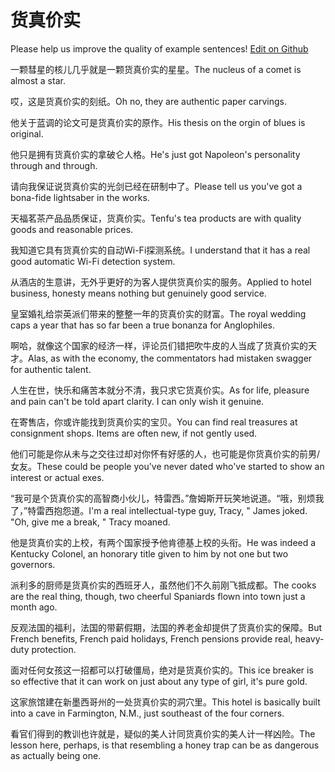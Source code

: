 # 货真价实

Please help us improve the quality of example sentences! [Edit on Github](https://github.com/jiyushe/jiyu-example-sentence-source/blob/main/chinese/huozhenjiashi.md)

<p><span class="chinese">一颗彗星的核儿几乎就是一颗货真价实的星星。</span><span class="english">The nucleus of a comet is almost a star.</span></p>

<p><span class="chinese">哎，这是货真价实的刻纸。</span><span class="english">Oh no, they are authentic paper carvings.</span></p>

<p><span class="chinese">他关于蓝调的论文可是货真价实的原作。</span><span class="english">His thesis on the orgin of blues is original.</span></p>

<p><span class="chinese">他只是拥有货真价实的拿破仑人格。</span><span class="english">He's just got Napoleon's personality through and through.</span></p>

<p><span class="chinese">请向我保证说货真价实的光剑已经在研制中了。</span><span class="english">Please tell us you've got a bona-fide lightsaber in the works.</span></p>

<p><span class="chinese">天福茗茶产品品质保证，货真价实。</span><span class="english">Tenfu's tea products are with quality goods and reasonable prices.</span></p>

<p><span class="chinese">我知道它具有货真价实的自动Wi-Fi探测系统。</span><span class="english">I understand that it has a real good automatic Wi-Fi detection system.</span></p>

<p><span class="chinese">从酒店的生意讲，无外乎更好的为客人提供货真价实的服务。</span><span class="english">Applied to hotel business, honesty means nothing but genuinely good service.</span></p>

<p><span class="chinese">皇室婚礼给崇英派们带来的整整一年的货真价实的财富。</span><span class="english">The royal wedding caps a year that has so far been a true bonanza for Anglophiles.</span></p>

<p><span class="chinese">啊哈，就像这个国家的经济一样，评论员们错把吹牛皮的人当成了货真价实的天才。</span><span class="english">Alas, as with the economy, the commentators had mistaken swagger for authentic talent.</span></p>

<p><span class="chinese">人生在世，快乐和痛苦本就分不清，我只求它货真价实。</span><span class="english">As for life, pleasure and pain can't be told apart clarity. I can only wish it genuine.</span></p>

<p><span class="chinese">在寄售店，你或许能找到货真价实的宝贝。</span><span class="english">You can find real treasures at consignment shops. Items are often new, if not gently used.</span></p>

<p><span class="chinese">他们可能是你从未与之交往过却对你怀有好感的人，也可能是你货真价实的前男/女友。</span><span class="english">These could be people you've never dated who've started to show an interest or actual exes.</span></p>

<p><span class="chinese">“我可是个货真价实的高智商小伙儿，特雷西。”詹姆斯开玩笑地说道。“哦，别烦我了，”特雷西抱怨道。</span><span class="english">I'm a real intellectual-type guy, Tracy, " James joked. "Oh, give me a break, " Tracy moaned.</span></p>

<p><span class="chinese">他是货真价实的上校，有两个国家授予他肯德基上校的头衔。</span><span class="english">He was indeed a Kentucky Colonel, an honorary title given to him by not one but two governors.</span></p>

<p><span class="chinese">派利多的厨师是货真价实的西班牙人，虽然他们不久前刚飞抵成都。</span><span class="english">The cooks are the real thing, though, two cheerful Spaniards flown into town just a month ago.</span></p>

<p><span class="chinese">反观法国的福利，法国的带薪假期，法国的养老金却提供了货真价实的保障。</span><span class="english">But French benefits, French paid holidays, French pensions provide real, heavy-duty protection.</span></p>

<p><span class="chinese">面对任何女孩这一招都可以打破僵局，绝对是货真价实的。</span><span class="english">This ice breaker is so effective that it can work on just about any type of girl, it's pure gold.</span></p>

<p><span class="chinese">这家旅馆建在新墨西哥州的一处货真价实的洞穴里。</span><span class="english">This hotel is basically built into a cave in Farmington, N.M., just southeast of the four corners.</span></p>

<p><span class="chinese">看官们得到的教训也许就是，疑似的美人计同货真价实的美人计一样凶险。</span><span class="english">The lesson here, perhaps, is that resembling a honey trap can be as dangerous as actually being one.</span></p>

